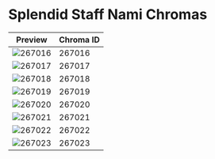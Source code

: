 # Splendid Staff Nami Chromas

| Preview | Chroma ID |
|---------|-----------|
| ![267016](https://raw.communitydragon.org/latest/plugins/rcp-be-lol-game-data/global/default/v1/champion-chroma-images/267/267016.png) | 267016 |
| ![267017](https://raw.communitydragon.org/latest/plugins/rcp-be-lol-game-data/global/default/v1/champion-chroma-images/267/267017.png) | 267017 |
| ![267018](https://raw.communitydragon.org/latest/plugins/rcp-be-lol-game-data/global/default/v1/champion-chroma-images/267/267018.png) | 267018 |
| ![267019](https://raw.communitydragon.org/latest/plugins/rcp-be-lol-game-data/global/default/v1/champion-chroma-images/267/267019.png) | 267019 |
| ![267020](https://raw.communitydragon.org/latest/plugins/rcp-be-lol-game-data/global/default/v1/champion-chroma-images/267/267020.png) | 267020 |
| ![267021](https://raw.communitydragon.org/latest/plugins/rcp-be-lol-game-data/global/default/v1/champion-chroma-images/267/267021.png) | 267021 |
| ![267022](https://raw.communitydragon.org/latest/plugins/rcp-be-lol-game-data/global/default/v1/champion-chroma-images/267/267022.png) | 267022 |
| ![267023](https://raw.communitydragon.org/latest/plugins/rcp-be-lol-game-data/global/default/v1/champion-chroma-images/267/267023.png) | 267023 |